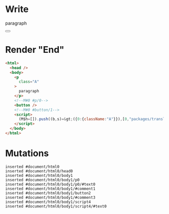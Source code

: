 # Write
  <p class=A>paragraph</p><!M#0 #p/0><button></button><!M#0 #button/1><script>(M$h=[]).push((b,s)=>({0:{className:"A"}}),[0,"packages/translator/src/__tests__/fixtures/dynamic-tag-attr-signal/template.marko_0_className",])</script>


# Render "End"
```html
<html>
  <head />
  <body>
    <p
      class="A"
    >
      paragraph
    </p>
    <!--M#0 #p/0-->
    <button />
    <!--M#0 #button/1-->
    <script>
      (M$h=[]).push((b,s)=&gt;({0:{className:"A"}}),[0,"packages/translator/src/__tests__/fixtures/dynamic-tag-attr-signal/template.marko_0_className",])
    </script>
  </body>
</html>
```

# Mutations
```
inserted #document/html0
inserted #document/html0/head0
inserted #document/html0/body1
inserted #document/html0/body1/p0
inserted #document/html0/body1/p0/#text0
inserted #document/html0/body1/#comment1
inserted #document/html0/body1/button2
inserted #document/html0/body1/#comment3
inserted #document/html0/body1/script4
inserted #document/html0/body1/script4/#text0
```